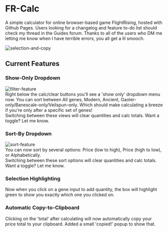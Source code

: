 # FR-Calc
A simple calculator for online browser-based game FlightRising, hosted with Github Pages. Users looking for a changelog and feature to-do list should check my thread in the Guides forum. Thanks to all of the users who DM me letting me know when I have terrible errors, you all get a lil smooch. 

![selection-and-copy](https://i.imgur.com/EfLSQ0d.gif)




## Current Features

### Show-Only Dropdown
![filter-feature](https://i.imgur.com/FqINtPM.png)  
Right below the calc/clear buttons you'll see a 'show only' dropdown menu now. You can sort between All genes, Modern, Ancient, Gaoler-only/Banescale-only/Veilspun-only. Which should make calculating a breeze if you're only after a specific set of genes!  
Switching between these views will clear quantities and calc totals. Want a toggle? Let me know.

### Sort-By Dropdown
![sort-feature](https://i.postimg.cc/nzCffpVL/344324.png)  
You can now sort by several options: Price (low to high), Price (high to low), or Alphabetically.   
Switching between these sort options will clear quantities and calc totals. Want a toggle? Let me know. 

### Selection Highlighting
Now when you click on a gene input to add quantity, the box will highlight green to show you exactly which one you clicked on.

### Automatic Copy-to-Clipboard
Clicking on the 'total' after calculating will now automatically copy your price total to your clipboard. Added a small 'copied!' popup to show that.
